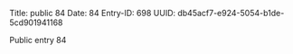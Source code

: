 Title: public 84
Date: 84
Entry-ID: 698
UUID: db45acf7-e924-5054-b1de-5cd901941168

Public entry 84
